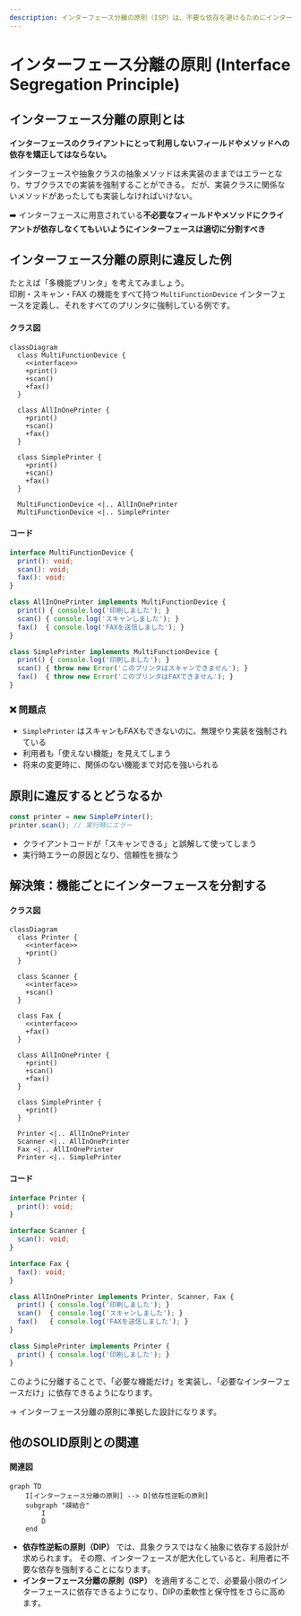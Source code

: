 ```yaml
---
description: インターフェース分離の原則（ISP）は、不要な依存を避けるためにインターフェースを適切に分割することを求める設計原則です。
---
```


# インターフェース分離の原則 (Interface Segregation Principle)

## インターフェース分離の原則とは

**インターフェースのクライアントにとって利用しないフィールドやメソッドへの依存を矯正してはならない。**

インターフェースや抽象クラスの抽象メソッドは未実装のままではエラーとなり、サブクラスでの実装を強制することができる。
だが、実装クラスに関係ないメソッドがあったしても実装しなければいけない。

➡️ インターフェースに用意されている**不必要なフィールドやメソッドにクライアントが依存しなくてもいいようにインターフェースは適切に分割すべき**

## インターフェース分離の原則に違反した例

たとえば「多機能プリンタ」を考えてみましょう。  
印刷・スキャン・FAX の機能をすべて持つ `MultiFunctionDevice` インターフェースを定義し、それをすべてのプリンタに強制している例です。
#### クラス図

```mermaid
classDiagram
  class MultiFunctionDevice {
    <<interface>>
    +print()
    +scan()
    +fax()
  }

  class AllInOnePrinter {
    +print()
    +scan()
    +fax()
  }

  class SimplePrinter {
    +print()
    +scan()
    +fax()
  }

  MultiFunctionDevice <|.. AllInOnePrinter
  MultiFunctionDevice <|.. SimplePrinter
```

#### コード
```ts
interface MultiFunctionDevice {
  print(): void;
  scan(): void;
  fax(): void;
}

class AllInOnePrinter implements MultiFunctionDevice {
  print() { console.log('印刷しました'); }
  scan() { console.log('スキャンしました'); }
  fax()  { console.log('FAXを送信しました'); }
}

class SimplePrinter implements MultiFunctionDevice {
  print() { console.log('印刷しました'); }
  scan() { throw new Error('このプリンタはスキャンできません'); }
  fax()  { throw new Error('このプリンタはFAXできません'); }
}
```


### ❌ 問題点

- `SimplePrinter` はスキャンもFAXもできないのに、無理やり実装を強制されている
- 利用者も「使えない機能」を見えてしまう
- 将来の変更時に、関係のない機能まで対応を強いられる

## 原則に違反するとどうなるか

```ts
const printer = new SimplePrinter();
printer.scan(); // 実行時にエラー
```

- クライアントコードが「スキャンできる」と誤解して使ってしまう
- 実行時エラーの原因となり、信頼性を損なう


## 解決策：機能ごとにインターフェースを分割する

#### クラス図

```mermaid
classDiagram
  class Printer {
    <<interface>>
    +print()
  }

  class Scanner {
    <<interface>>
    +scan()
  }

  class Fax {
    <<interface>>
    +fax()
  }

  class AllInOnePrinter {
    +print()
    +scan()
    +fax()
  }

  class SimplePrinter {
    +print()
  }

  Printer <|.. AllInOnePrinter
  Scanner <|.. AllInOnePrinter
  Fax <|.. AllInOnePrinter
  Printer <|.. SimplePrinter
```

#### コード
```ts
interface Printer {
  print(): void;
}

interface Scanner {
  scan(): void;
}

interface Fax {
  fax(): void;
}

class AllInOnePrinter implements Printer, Scanner, Fax {
  print() { console.log('印刷しました'); }
  scan()  { console.log('スキャンしました'); }
  fax()   { console.log('FAXを送信しました'); }
}

class SimplePrinter implements Printer {
  print() { console.log('印刷しました'); }
}
```

このように分離することで、「必要な機能だけ」を実装し、「必要なインターフェースだけ」に依存できるようになります。

→ インターフェース分離の原則に準拠した設計になります。

## 他のSOLID原則との関連

#### 関連図

```mermaid
graph TD
    I[インターフェース分離の原則] --> D[依存性逆転の原則]
    subgraph "疎結合"
        I
        D
    end
```

- **依存性逆転の原則（DIP）** では、具象クラスではなく抽象に依存する設計が求められます。
  その際、インターフェースが肥大化していると、利用者に不要な依存を強制することになります。
- **インターフェース分離の原則（ISP）** を適用することで、必要最小限のインターフェースに依存できるようになり、DIPの柔軟性と保守性をさらに高めます。
